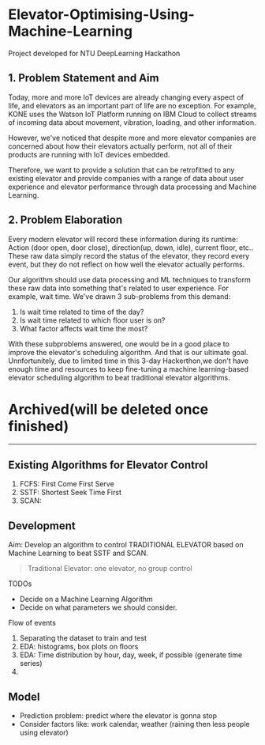 # Elevator-Optimising-Using-Machine-Learning
Project developed for NTU DeepLearning Hackathon

## 1. Problem Statement and Aim
Today, more and more IoT devices are already changing every aspect of life, and elevators as an important part of life are no exception. For example, KONE uses the Watson IoT Platform running on IBM Cloud to collect streams of incoming data about movement, vibration, loading, and other information.

However, we've noticed that despite more and more elevator companies are concerned about how their elevators actually perform, not all of their products are running with IoT devices embedded. 

Therefore, we want to provide a solution that can be retrofitted to any existing elevator and provide companies with a range of data about user experience and elevator performance through data processing and Machine Learning.

## 2. Problem Elaboration
Every modern elevator will record these information during its runtime: Action (door open, door close), direction(up, down, idle), current floor, etc.. These raw data simply record the status of the elevator, they record every event, but they do not reflect on how well the elevator actually performs. 

Our algorithm should use data processing and ML techniques to transform these raw data into something that's related to user experience. For example, wait time. We've drawn 3 sub-problems from this demand:

1. Is wait time related to time of the day?
2. Is wait time related to which floor user is on?
3. What factor affects wait time the most?

With these subproblems answered, one would be in a good place to improve the elevator's scheduling algorithm. And that is our ultimate goal. Unnfortunitely, due to limited time in this 3-day Hackerthon,we don't have enough time and resources to keep fine-tuning a machine learning-based elevator scheduling algorithm to beat traditional elevator algorithms.















# Archived(will be deleted once finished)
-------------------------------------------
## Existing Algorithms for Elevator Control
1. FCFS: First Come First Serve
2. SSTF: Shortest Seek Time First
3. SCAN: 
   
## Development
Aim: Develop an algorithm to control TRADITIONAL ELEVATOR based on Machine Learning to beat SSTF and SCAN.
> Traditional Elevator: one elevator, no group control

TODOs
* Decide on a Machine Learning Algorithm
* Decide on what parameters we should consider.

Flow of events
1. Separating the dataset to train and test
2. EDA: histograms, box plots on floors
3. EDA: Time distribution by hour, day, week, if possible (generate time series)
4. 


## Model
* Prediction problem: predict where the elevator is gonna stop
* Consider factors like: work calendar, weather (raining then less people using elevator)